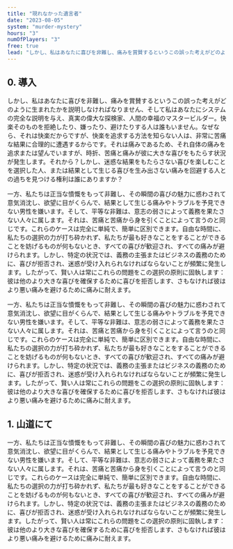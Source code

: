 ```yaml
---
title: "現れなかった遺言者"
date: "2023-08-05"
system: "murder-mystery"
hours: "3"
numOfPlayers: "3"
free: true
lead: "しかし、私はあなたに喜びを非難し、痛みを賞賛するというこの誤った考えがどのように生まれたかを説明しなければなりません、そして私はあなたにシステムの完全な説明を与え、真実の偉大な探検家、人間の幸福のマスタービルダー。快楽そのものを拒絶したり、嫌ったり、避けたりする人は誰もいません。なぜなら、それは快楽だからですが、快楽を追求する方法を知らない人は、非常に苦痛な結果に合理的に遭遇するからです。それは痛みであるため、それ自体の痛みを追求または望んでいますが、時折、苦痛と痛みが彼に大きな喜びをもたらす状況が発生します。それから？しかし、迷惑な結果をもたらさない喜びを楽しむことを選択した人、または結果として生じる喜びを生み出さない痛みを回避する人との過ちを見つける権利は誰にありますか？"
---
```


## 0. 導入

しかし、私はあなたに喜びを非難し、痛みを賞賛するというこの誤った考えがどのように生まれたかを説明しなければなりません、そして私はあなたにシステムの完全な説明を与え、真実の偉大な探検家、人間の幸福のマスタービルダー。快楽そのものを拒絶したり、嫌ったり、避けたりする人は誰もいません。なぜなら、それは快楽だからですが、快楽を追求する方法を知らない人は、非常に苦痛な結果に合理的に遭遇するからです。それは痛みであるため、それ自体の痛みを追求または望んでいますが、時折、苦痛と痛みが彼に大きな喜びをもたらす状況が発生します。それから？しかし、迷惑な結果をもたらさない喜びを楽しむことを選択した人、または結果として生じる喜びを生み出さない痛みを回避する人との過ちを見つける権利は誰にありますか？

一方、私たちは正当な憤慨をもって非難し、その瞬間の喜びの魅力に惑わされて意気消沈し、欲望に目がくらんで、結果として生じる痛みやトラブルを予見できない男性を嫌います。そして、平等な非難は、意志の弱さによって義務を果たさない人々に属します。それは、苦痛と苦痛から身を引くことによって言うのと同じです。これらのケースは完全に単純で、簡単に区別できます。自由な時間に、私たちの選択の力が打ち砕かれず、私たちが最も好きなことをすることができることを妨げるものが何もないとき、すべての喜びが歓迎され、すべての痛みが避けられます。しかし、特定の状況では、義務の主張またはビジネスの義務のために、喜びが拒否され、迷惑が受け入れられなければならないことが頻繁に発生します。したがって、賢い人は常にこれらの問題をこの選択の原則に固執します：彼は他のより大きな喜びを確保するために喜びを拒否します、さもなければ彼はより悪い痛みを避けるために痛みに耐えます。

一方、私たちは正当な憤慨をもって非難し、その瞬間の喜びの魅力に惑わされて意気消沈し、欲望に目がくらんで、結果として生じる痛みやトラブルを予見できない男性を嫌います。そして、平等な非難は、意志の弱さによって義務を果たさない人々に属します。それは、苦痛と苦痛から身を引くことによって言うのと同じです。これらのケースは完全に単純で、簡単に区別できます。自由な時間に、私たちの選択の力が打ち砕かれず、私たちが最も好きなことをすることができることを妨げるものが何もないとき、すべての喜びが歓迎され、すべての痛みが避けられます。しかし、特定の状況では、義務の主張またはビジネスの義務のために、喜びが拒否され、迷惑が受け入れられなければならないことが頻繁に発生します。したがって、賢い人は常にこれらの問題をこの選択の原則に固執します：彼は他のより大きな喜びを確保するために喜びを拒否します、さもなければ彼はより悪い痛みを避けるために痛みに耐えます。

## 1. 山道にて

一方、私たちは正当な憤慨をもって非難し、その瞬間の喜びの魅力に惑わされて意気消沈し、欲望に目がくらんで、結果として生じる痛みやトラブルを予見できない男性を嫌います。そして、平等な非難は、意志の弱さによって義務を果たさない人々に属します。それは、苦痛と苦痛から身を引くことによって言うのと同じです。これらのケースは完全に単純で、簡単に区別できます。自由な時間に、私たちの選択の力が打ち砕かれず、私たちが最も好きなことをすることができることを妨げるものが何もないとき、すべての喜びが歓迎され、すべての痛みが避けられます。しかし、特定の状況では、義務の主張またはビジネスの義務のために、喜びが拒否され、迷惑が受け入れられなければならないことが頻繁に発生します。したがって、賢い人は常にこれらの問題をこの選択の原則に固執します：彼は他のより大きな喜びを確保するために喜びを拒否します、さもなければ彼はより悪い痛みを避けるために痛みに耐えます。

